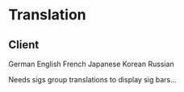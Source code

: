 # Translation
## Client

German
English
French
Japanese
Korean
Russian

Needs sigs group translations to display sig bars...
<!--stackedit_data:
eyJoaXN0b3J5IjpbNDQwMTM0NjUzXX0=
-->